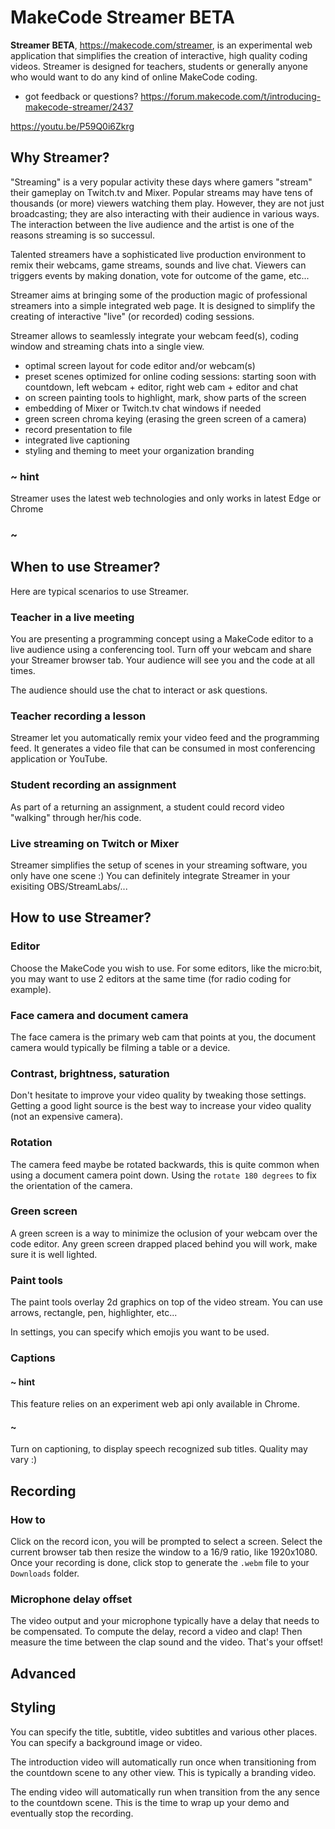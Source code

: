 # MakeCode Streamer BETA

**Streamer BETA**, https://makecode.com/streamer, is an experimental web application that simplifies the creation of 
interactive, high quality coding videos. Streamer is designed for teachers, students or
generally anyone who would want to do any kind of online MakeCode coding.

* got feedback or questions? https://forum.makecode.com/t/introducing-makecode-streamer/2437

https://youtu.be/P59Q0i6Zkrg

## Why Streamer?

"Streaming" is a very popular activity these days where gamers "stream" their gameplay on Twitch.tv and Mixer. Popular streams may have tens of thousands (or more) viewers watching them play. However, they are not just broadcasting; they are also interacting with their audience in various ways. The interaction between the live audience and the artist is one of the reasons streaming is so successul.

Talented streamers have a sophisticated live production environment to remix their webcams, game streams, sounds and live chat. Viewers can triggers events by making donation, vote for outcome of the game, etc...

Streamer aims at bringing some of the production magic of professional streamers into a simple integrated web page. It is designed to simplify the creating of interactive "live" (or recorded) coding sessions.

Streamer allows to seamlessly integrate your webcam feed(s), coding window and streaming chats into a single view.

* optimal screen layout for code editor and/or webcam(s)
* preset scenes optimized for online coding sessions: starting soon with countdown, left webcam + editor, right web cam + editor and chat
* on screen painting tools to highlight, mark, show parts of the screen
* embedding of Mixer or Twitch.tv chat windows if needed
* green screen chroma keying (erasing the green screen of a camera)
* record presentation to file
* integrated live captioning
* styling and theming to meet your organization branding

### ~ hint

Streamer uses the latest web technologies and only works in latest Edge or Chrome

### ~

## When to use Streamer?

Here are typical scenarios to use Streamer.

### Teacher in a live meeting

You are presenting a programming concept using a MakeCode editor to a live audience using
a conferencing tool. Turn off your webcam and share your Streamer browser tab. Your audience will see you and the code at all times.

The audience should use the chat to interact or ask questions.

### Teacher recording a lesson

Streamer let you automatically remix your video feed and the programming feed. It generates a video file that can be consumed in most conferencing application or YouTube.

### Student recording an assignment

As part of a returning an assignment, a student could record video "walking" through her/his code.

### Live streaming on Twitch or Mixer

Streamer simplifies the setup of scenes in your streaming software, you only have one scene :) You can definitely integrate Streamer in your exisiting OBS/StreamLabs/...

## How to use Streamer?

### Editor

Choose the MakeCode you wish to use. For some editors, like the micro:bit, you may want to use 2 editors at the same time (for radio coding for example).

### Face camera and document camera

The face camera is the primary web cam that points at you, the document camera would typically be filming a table or a device.

### Contrast, brightness, saturation

Don't hesitate to improve your video quality by tweaking those settings. Getting a good light source is the best way to increase your video quality (not an expensive camera).

### Rotation

The camera feed maybe be rotated backwards, this is quite common when using a document camera point down. Using the ``rotate 180 degrees`` to fix the orientation of the camera.

### Green screen

A green screen is a way to minimize the oclusion of your webcam over the code editor. Any green screen drapped placed behind you will work, make sure it is well lighted.

### Paint tools

The paint tools overlay 2d graphics on top of the video stream. You can use arrows, rectangle,
pen, highlighter, etc...

In settings, you can specify which emojis you want to be used.

### Captions

#### ~ hint

This feature relies on an experiment web api only available in Chrome.

#### ~

Turn on captioning, to display speech recognized sub titles. Quality may vary :)

## Recording

### How to

Click on the record icon, you will be prompted to select a screen. Select the current browser tab then resize the window to a 16/9 ratio,
like 1920x1080. Once your recording is done, click stop to generate the ``.webm`` file to your ``Downloads`` folder.

### Microphone delay offset

The video output and your microphone typically have a delay that needs to be compensated. To compute the delay, record a video and clap!
Then measure the time between the clap sound and the video. That's your offset!

## Advanced

## Styling

You can specify the title, subtitle, video subtitles and various other places. You can specify a background image or video.

The introduction video will automatically run once when transitioning from the countdown scene to any other view. This is typically a branding video.

The ending video will automatically run when transition from the any sence to the countdown scene. This is the time to wrap up your demo and eventually
stop the recording.
